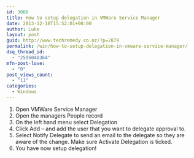 ```yaml
---
id: 3086
title: How to setup delegation in VMWare Service Manager
date: 2013-12-18T15:52:01+00:00
author: Luke
layout: post
guid: http://www.techremedy.co.nz/?p=2879
permalink: /win/how-to-setup-delegation-in-vmware-service-manager/
dsq_thread_id:
  - "2595040364"
mfn-post-love:
  - "0"
post_views_count:
  - "11"
categories:
  - Windows
---
```

  1. Open VMWare Service Manager 
  2. Open the managers People record 
  3. On the left hand menu select Delegation 
  4. Click Add – and add the user that you want to delegate approval to. 
  5. Select Notify Delegate to send an email to the delegate so they are aware of the change. Make sure Activate Delegation is ticked. 
  6. You have now setup delegation! 

 </p>
